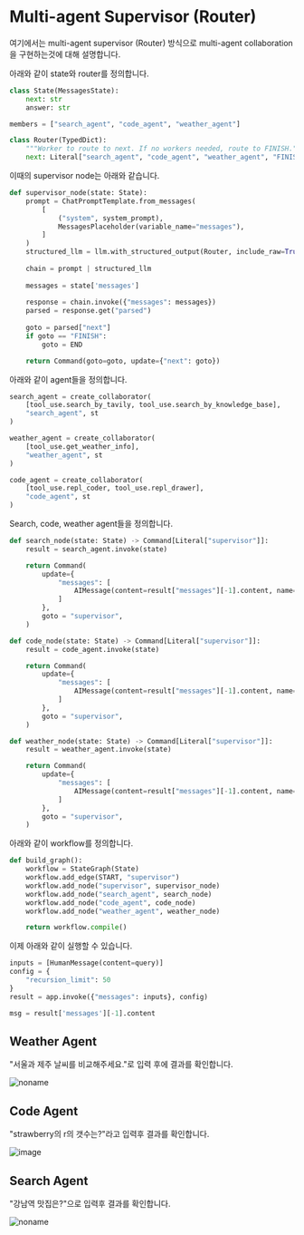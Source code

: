 # Multi-agent Supervisor (Router)

여기에서는 multi-agent supervisor (Router) 방식으로 multi-agent collaboration을 구현하는것에 대해 설명합니다.

아래와 같이 state와 router를 정의합니다. 

```python
class State(MessagesState):
    next: str
    answer: str

members = ["search_agent", "code_agent", "weather_agent"]

class Router(TypedDict):
    """Worker to route to next. If no workers needed, route to FINISH."""
    next: Literal["search_agent", "code_agent", "weather_agent", "FINISH"]
```

이때의 supervisor node는 아래와 같습니다.

```python
def supervisor_node(state: State):
    prompt = ChatPromptTemplate.from_messages(
        [
            ("system", system_prompt),
            MessagesPlaceholder(variable_name="messages"),
        ]
    )
    structured_llm = llm.with_structured_output(Router, include_raw=True)
    
    chain = prompt | structured_llm
                
    messages = state['messages']
  
    response = chain.invoke({"messages": messages})
    parsed = response.get("parsed")
  
    goto = parsed["next"]
    if goto == "FINISH":            
        goto = END

    return Command(goto=goto, update={"next": goto})
```

아래와 같이 agent들을 정의합니다.

```python
search_agent = create_collaborator(
    [tool_use.search_by_tavily, tool_use.search_by_knowledge_base], 
    "search_agent", st
)

weather_agent = create_collaborator(
    [tool_use.get_weather_info], 
    "weather_agent", st
)

code_agent = create_collaborator(
    [tool_use.repl_coder, tool_use.repl_drawer], 
    "code_agent", st
)
```

Search, code, weather agent들을 정의합니다.

```python
def search_node(state: State) -> Command[Literal["supervisor"]]:
    result = search_agent.invoke(state)

    return Command(
        update={
            "messages": [
                AIMessage(content=result["messages"][-1].content, name="search_agent")
            ]
        },
        goto = "supervisor",
    )

def code_node(state: State) -> Command[Literal["supervisor"]]:
    result = code_agent.invoke(state)

    return Command(
        update={
            "messages": [
                AIMessage(content=result["messages"][-1].content, name="code_agent")
            ]
        },
        goto = "supervisor",
    )

def weather_node(state: State) -> Command[Literal["supervisor"]]:
    result = weather_agent.invoke(state)

    return Command(
        update={
            "messages": [
                AIMessage(content=result["messages"][-1].content, name="weather_agent")
            ]
        },
        goto = "supervisor",
    )
```

아래와 같이 workflow를 정의합니다.

```python
def build_graph():
    workflow = StateGraph(State)
    workflow.add_edge(START, "supervisor")
    workflow.add_node("supervisor", supervisor_node)
    workflow.add_node("search_agent", search_node)
    workflow.add_node("code_agent", code_node)
    workflow.add_node("weather_agent", weather_node)

    return workflow.compile()
````

이제 아래와 같이 실행할 수 있습니다.

```python
inputs = [HumanMessage(content=query)]
config = {
    "recursion_limit": 50
}    
result = app.invoke({"messages": inputs}, config)

msg = result['messages'][-1].content
```

## Weather Agent

"서울과 제주 날씨를 비교해주세요."로 입력 후에 결과를 확인합니다.

![noname](https://github.com/user-attachments/assets/ac8cbc2b-e8d9-4e41-8f3b-58b5109f2d02)



## Code Agent 

"strawberry의 r의 갯수는?"라고 입력후 결과를 확인합니다. 

![image](https://github.com/user-attachments/assets/a8e9f8d1-53a1-45af-8c8d-53d18b45ac92)


## Search Agent

"강남역 맛집은?"으로 입력후 결과를 확인합니다.

![noname](https://github.com/user-attachments/assets/7903e6c5-c90c-48e3-a19c-7b03bf5d9ba6)
